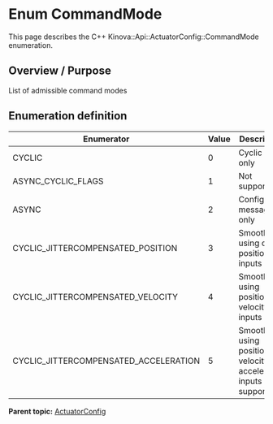 # Enum CommandMode

This page describes the C++ Kinova::Api::ActuatorConfig::CommandMode enumeration.

## Overview / Purpose

List of admissible command modes

## Enumeration definition

|Enumerator|Value|Description|
|----------|-----|-----------|
|CYCLIC|0|Cyclic data only|
|ASYNC\_CYCLIC\_FLAGS|1|Not supported|
|ASYNC|2|Config messages only|
|CYCLIC\_JITTERCOMPENSATED\_POSITION|3|Smoothing using only position inputs|
|CYCLIC\_JITTERCOMPENSATED\_VELOCITY|4|Smoothing using position and velocity inputs|
|CYCLIC\_JITTERCOMPENSATED\_ACCELERATION|5|Smoothing using position, velocity and acceleration inputs \(not supported\)|

**Parent topic:** [ActuatorConfig](../references/summary_ActuatorConfig.md)

